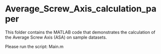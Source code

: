 # Average_Screw_Axis_calculation_paper

This folder contains the MATLAB code that demonstrates the calculation of the Average Screw Axis (ASA) on sample datasets.

Please run the script: Main.m


